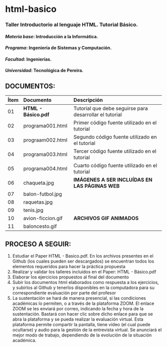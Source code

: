 # html-basico
### Taller Introductorio al lenguaje HTML. Tutorial Básico.

#### *Materia base*: Introducción a la Informática. ####

#### _Programa_: Ingeniería de Sistemas y Computación. ####

#### _Facultad_: Ingenierías. ####

#### _Universidad_: Tecnológica de Pereira. ####

DOCUMENTOS:
-------------------------------------------------------------------------------------------
| Ítem   | Documento            | Descripción                                             |
| ------ |:-------------------- |:------------------------------------------------------- |
| 01     | **HTML - Básico.pdf**| Tutorial que debe seguirse para desarrollar el tutorial |
| 02     | programa001.html     | Primer código fuente utilizado en el tutorial           |
| 03     | prograam002.html     | Segundo código fuente utilizado en el tutorial          |
| 04     | programa003.html     | Tercer código fuente utilizado en el tutorial           |
| 05     | programa004.html     | Cuarto código fuente utilizado en el tutorial           |
| 06     | chaqueta.jpg         | **IMÁGENES A SER INCLUÍDAS EN LAS PÁGINAS WEB**         |
| 07     | balon-futbol.jpg     |                                                         |
| 08     | raquetas.jpg         |                                                         |
| 09     | tenis.jpg            |                                                         |
| 10     | avion-ficcion.gif    | **ARCHIVOS GIF ANIMADOS**                               |
| 11     | baloncesto.gif       |                                                         |

PROCESO A SEGUIR:
-----------------
1. Estudiar el Paper HTML - Basico.pdf. En los archivos presentes en el Github (los cuales pueden ser descargados) se encuentran todos los elementos requeridos para hacer la práctica propuesta
2. Realizar y validar los talleres incluidos en el Paper: HTML - Básico.pdf
3. Elaborar los ejercicios propuestos al final del documento
4. Subir los documentos html elaborados como respuesta a los ejercicios, y subirlos al Github y tenerlos disponibles en la computadora para su correspondiente evaluación por parte del profesor
4. La sustentación se hará de manera presencial, si las condiciones académicas lo permiten, o a través de la plataforma ZOOM. El enlace ZOOM se les enviará por correo, indicando la fecha y hora de la sustentación. Bastará con hacer clic sobre dicho enlace para que se abra la plataforma y se pueda realizar la evaluación virtual. Esta plataforma permite compartir la pantalla, tiene vídeo (el cual puede ocultarse) y audio para la gestión de la entrevista virtual. Se anunciará el mejor modo de trabajo, dependiendo de la evolución de la situación académica.
